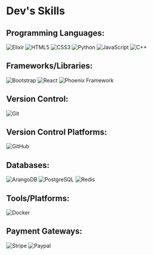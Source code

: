 <h1>Dev's Skills</h1>

<h2>Programming Languages:</h2>
<div>
  <img alt="Elixir" src="https://img.shields.io/badge/Elixir-4B275F?style=for-the-badge&logo=elixir&logoColor=white"/>
  <img alt="HTML5" src="https://img.shields.io/badge/html5%20-%23E34F26.svg?&style=for-the-badge&logo=html5&logoColor=white"/>
  <img alt="CSS3" src="https://img.shields.io/badge/css3%20-%231572B6.svg?&style=for-the-badge&logo=css3&logoColor=white"/>
  <img alt="Python" src="https://img.shields.io/badge/python%20-%2314354C.svg?&style=for-the-badge&logo=python&logoColor=white"/>
  <img alt="JavaScript" src="https://img.shields.io/badge/javascript%20-%23323330.svg?&style=for-the-badge&logo=javascript&logoColor=%23F7DF1E"/>
  <img alt="C++" src="https://img.shields.io/badge/c++%20-%2300599C.svg?&style=for-the-badge&logo=c%2B%2B&ogoColor=white"/>
</div>

<h2>Frameworks/Libraries:</h2>
<div>
  <img alt="Bootstrap" src="https://img.shields.io/badge/bootstrap%20-%23563D7C.svg?&style=for-the-badge&logo=bootstrap&logoColor=white"/>
  <img alt="React" src="https://img.shields.io/badge/react%20-%2320232a.svg?&style=for-the-badge&logo=react&logoColor=%2361DAFB"/>
  <img alt="Phoenix Framework" src="https://img.shields.io/badge/Phoenix%20Framework-FD4F00?style=for-the-badge&logo=phoenixframework&logoColor=fff"/>
</div>

<h2>Version Control:</h2>
<div>
  <img alt="Git" src="https://img.shields.io/badge/git%20-%23F05033.svg?&style=for-the-badge&logo=git&logoColor=white"/>
</div>

<h2>Version Control Platforms:</h2>
<div>
  <img alt="GitHub" src="https://img.shields.io/badge/github%20-%23121011.svg?&style=for-the-badge&logo=github&logoColor=white"/>
</div>

<h2>Databases:</h2>
<div>
  <img alt="ArangoDB" src="https://img.shields.io/badge/ArangoDB-DDE072?style=for-the-badge&logo=ArangoDB&logoColor=white"/>
  <img alt="PostgreSQL" src="https://img.shields.io/badge/PostgreSQL-316192?style=for-the-badge&logo=postgresql&logoColor=white"/>
  <img alt="Redis" src="https://img.shields.io/badge/redis-%23DD0031.svg?&style=for-the-badge&logo=redis&logoColor=white"/>
</div>

<h2>Tools/Platforms:</h2>
<div>
  <img alt="Docker" src="https://img.shields.io/badge/Docker-2CA5E0?style=for-the-badge&logo=docker&logoColor=white"/>
</div>

<h2>Payment Gateways:</h2>
<div>
  <img alt="Stripe" src="https://img.shields.io/badge/Stripe-626CD9?style=for-the-badge&logo=Stripe&logoColor=white"/>
  <img alt="Paypal" src="https://img.shields.io/badge/PayPal-00457C?style=for-the-badge&logo=paypal&logoColor=white"/>
</div>
